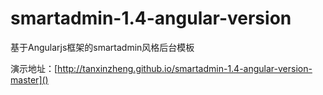 smartadmin-1.4-angular-version
==============================

基于Angularjs框架的smartadmin风格后台模板

演示地址：[http://tanxinzheng.github.io/smartadmin-1.4-angular-version-master]()
